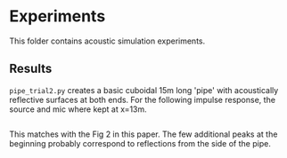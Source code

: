 # Experiments

This folder contains acoustic simulation experiments. 

## Results

`pipe_trial2.py` creates a basic cuboidal 15m long 'pipe' with acoustically reflective surfaces at both ends. For the following impulse response, the source and mic where kept at x=13m.

![]()

This matches with the Fig 2 in this paper. The few additional peaks at the beginning probably correspond to reflections from the side of the pipe.